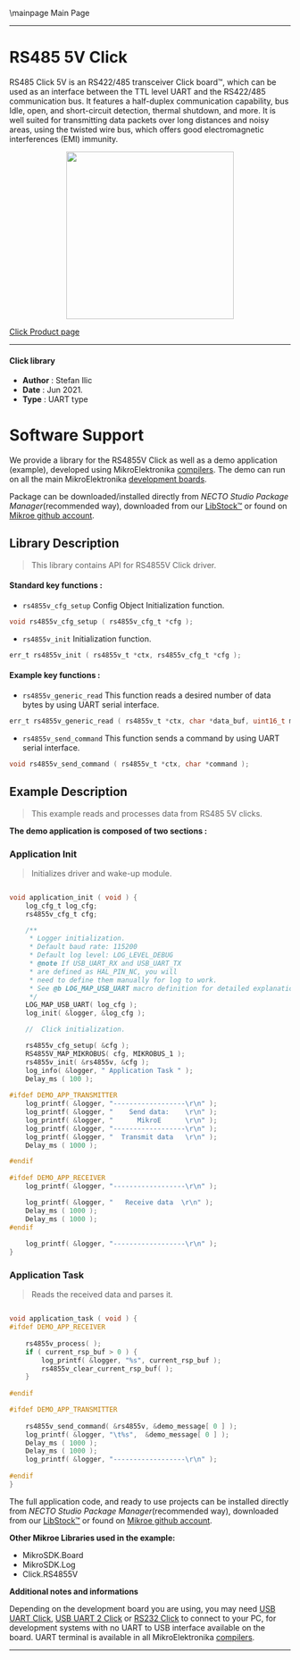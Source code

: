 \mainpage Main Page

---
# RS485 5V Click

RS485 Click 5V is an RS422/485 transceiver Click board™, which can be used as an interface between the TTL level UART and the RS422/485 communication bus. It features a half-duplex communication capability, bus Idle, open, and short-circuit detection, thermal shutdown, and more. It is well suited for transmitting data packets over long distances and noisy areas, using the twisted wire bus, which offers good electromagnetic interferences (EMI) immunity.

<p align="center">
  <img src="https://download.mikroe.com/images/click_for_ide/rs4855v_click.png" height=300px>
</p>

[Click Product page](https://www.mikroe.com/rs485-5v-click)

---


#### Click library

- **Author**        : Stefan Ilic
- **Date**          : Jun 2021.
- **Type**          : UART type


# Software Support

We provide a library for the RS4855V Click
as well as a demo application (example), developed using MikroElektronika
[compilers](https://www.mikroe.com/necto-studio).
The demo can run on all the main MikroElektronika [development boards](https://www.mikroe.com/development-boards).

Package can be downloaded/installed directly from *NECTO Studio Package Manager*(recommended way), downloaded from our [LibStock&trade;](https://libstock.mikroe.com) or found on [Mikroe github account](https://github.com/MikroElektronika/mikrosdk_click_v2/tree/master/clicks).

## Library Description

> This library contains API for RS4855V Click driver.

#### Standard key functions :

- `rs4855v_cfg_setup` Config Object Initialization function.
```c
void rs4855v_cfg_setup ( rs4855v_cfg_t *cfg );
```

- `rs4855v_init` Initialization function.
```c
err_t rs4855v_init ( rs4855v_t *ctx, rs4855v_cfg_t *cfg );
```

#### Example key functions :

- `rs4855v_generic_read` This function reads a desired number of data bytes by using UART serial interface.
```c
err_t rs4855v_generic_read ( rs4855v_t *ctx, char *data_buf, uint16_t max_len );
```

- `rs4855v_send_command` This function sends a command by using UART serial interface.
```c
void rs4855v_send_command ( rs4855v_t *ctx, char *command );
```

## Example Description

> This example reads and processes data from RS485 5V clicks.

**The demo application is composed of two sections :**

### Application Init

> Initializes driver and wake-up module.

```c

void application_init ( void ) {
    log_cfg_t log_cfg;
    rs4855v_cfg_t cfg;

    /** 
     * Logger initialization.
     * Default baud rate: 115200
     * Default log level: LOG_LEVEL_DEBUG
     * @note If USB_UART_RX and USB_UART_TX 
     * are defined as HAL_PIN_NC, you will 
     * need to define them manually for log to work. 
     * See @b LOG_MAP_USB_UART macro definition for detailed explanation.
     */
    LOG_MAP_USB_UART( log_cfg );
    log_init( &logger, &log_cfg );

    //  Click initialization.

    rs4855v_cfg_setup( &cfg );
    RS4855V_MAP_MIKROBUS( cfg, MIKROBUS_1 );
    rs4855v_init( &rs4855v, &cfg );
    log_info( &logger, " Application Task " );
    Delay_ms ( 100 );
    
#ifdef DEMO_APP_TRANSMITTER
    log_printf( &logger, "------------------\r\n" );
    log_printf( &logger, "    Send data:    \r\n" );
    log_printf( &logger, "      MikroE      \r\n" );
    log_printf( &logger, "------------------\r\n" );
    log_printf( &logger, "  Transmit data   \r\n" );
    Delay_ms ( 1000 );

#endif
    
#ifdef DEMO_APP_RECEIVER 
    log_printf( &logger, "------------------\r\n" );

    log_printf( &logger, "   Receive data  \r\n" );
    Delay_ms ( 1000 );
    Delay_ms ( 1000 );
#endif
        
    log_printf( &logger, "------------------\r\n" );
}

```

### Application Task

> Reads the received data and parses it.

```c

void application_task ( void ) {  
#ifdef DEMO_APP_RECEIVER 
    
    rs4855v_process( );
    if ( current_rsp_buf > 0 ) {
        log_printf( &logger, "%s", current_rsp_buf );
        rs4855v_clear_current_rsp_buf( );
    }
    
#endif 

#ifdef DEMO_APP_TRANSMITTER
      
    rs4855v_send_command( &rs4855v, &demo_message[ 0 ] );
    log_printf( &logger, "\t%s",  &demo_message[ 0 ] );
    Delay_ms ( 1000 );
    Delay_ms ( 1000 );
    log_printf( &logger, "------------------\r\n" ); 
    
#endif   
}

```


The full application code, and ready to use projects can be installed directly from *NECTO Studio Package Manager*(recommended way), downloaded from our [LibStock&trade;](https://libstock.mikroe.com) or found on [Mikroe github account](https://github.com/MikroElektronika/mikrosdk_click_v2/tree/master/clicks).

**Other Mikroe Libraries used in the example:**

- MikroSDK.Board
- MikroSDK.Log
- Click.RS4855V

**Additional notes and informations**

Depending on the development board you are using, you may need
[USB UART Click](https://www.mikroe.com/usb-uart-click),
[USB UART 2 Click](https://www.mikroe.com/usb-uart-2-click) or
[RS232 Click](https://www.mikroe.com/rs232-click) to connect to your PC, for
development systems with no UART to USB interface available on the board. UART
terminal is available in all MikroElektronika
[compilers](https://shop.mikroe.com/compilers).

---
